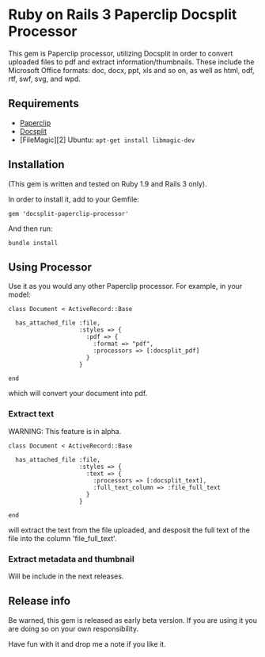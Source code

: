# Ruby on Rails 3 Paperclip Docsplit Processor #

This gem is Paperclip processor, utilizing Docsplit in order to convert uploaded files to pdf and extract information/thumbnails.
These include the Microsoft Office formats: doc, docx, ppt, xls and so on, as well as html, odf, rtf, swf, svg, and wpd.

## Requirements ##

* [Paperclip][0]
* [Docsplit][1]
* [FileMagic][2] Ubuntu: `apt-get install libmagic-dev`

## Installation ##

(This gem is written and tested on Ruby 1.9 and Rails 3 only).

In order to install it, add to your Gemfile:

    gem 'docsplit-paperclip-processor'

And then run:

    bundle install


## Using Processor ##

Use it as you would any other Paperclip processor. For example, in your model:

    class Document < ActiveRecord::Base

      has_attached_file :file,
                        :styles => {
                          :pdf => {
                            :format => "pdf",
                            :processors => [:docsplit_pdf]
                          }
                        }

    end


which will convert your document into pdf.

### Extract text ###

WARNING: This feature is in alpha.

    class Document < ActiveRecord::Base

      has_attached_file :file,
                        :styles => {
                          :text => {
                            :processors => [:docsplit_text],
                            :full_text_column => :file_full_text
                          }
                        }

    end

will extract the text from the file uploaded, and desposit the full text of the file into the column 'file_full_text'.

### Extract metadata and thumbnail ###

Will be include in the next releases.

## Release info ##

Be warned, this gem is released as early beta version.
If you are using it you are doing so on your own responsibility.

Have fun with it and drop me a note if you like it.


[0]: https://github.com/thoughtbot/paperclip
[1]: http://documentcloud.github.com/docsplit/
